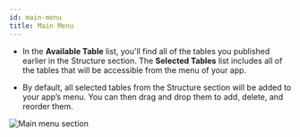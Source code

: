 ```yaml
---
id: main-menu
title: Main Menu
---
```

* In the **Available Table** list, you'll find all of the tables you published earlier in the Structure section. The **Selected Tables** list includes all of the tables that will be accessible from the menu of your app.

* By default, all selected tables from the Structure section will be added to your app’s menu. You can then drag and drop them to add, delete, and reorder them.

![Main menu section](assets/en/project-editor/Main-menu-section-4D-for-iOS.png)